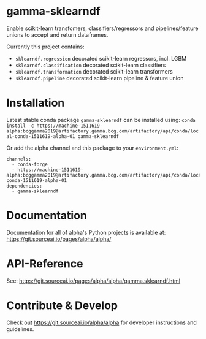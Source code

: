 # gamma-sklearndf

Enable scikit-learn transfomers, classifiers/regressors and pipelines/feature unions
to accept and return dataframes.

Currently this project contains:

- `sklearndf.regression` decorated scikit-learn regressors, incl. LGBM  
- `sklearndf.classification` decorated scikit-learn classifiers
- `sklearndf.transformation` decorated scikit-learn transformers
- `sklearndf.pipeline` decorated scikit-learn pipeline & feature union


# Installation
Latest stable conda package `gamma-sklearndf` can be installed using:
`conda install -c https://machine-1511619-alpha:bcggamma2019@artifactory.gamma.bcg.com/artifactory/api/conda/local-conda-1511619-alpha-01 gamma-sklearndf`

Or add the alpha channel and this package to your `environment.yml`:
```
channels:
  - conda-forge
  - https://machine-1511619-alpha:bcggamma2019@artifactory.gamma.bcg.com/artifactory/api/conda/local-conda-1511619-alpha-01
dependencies:
  - gamma-sklearndf
```
# Documentation
Documentation for all of alpha's Python projects is available at: 
https://git.sourceai.io/pages/alpha/alpha/

# API-Reference
See: https://git.sourceai.io/pages/alpha/alpha/gamma.sklearndf.html

# Contribute & Develop
Check out https://git.sourceai.io/alpha/alpha for developer instructions and guidelines.